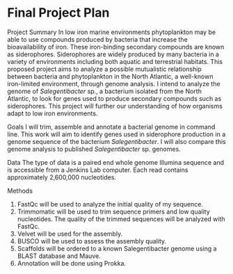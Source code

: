 # Final Project Plan

Project Summary
 In low iron marine environments phytoplankton may be able to use compounds produced by bacteria that increase the bioavailability of iron. These iron-binding secondary compounds are known as siderophores. Siderophores are widely produced by many bacteria in a variety of environments including both aquatic and terrestrial habitats. This proposed project aims to analyze a possible mutualistic relationship between bacteria and phytoplankton in the North Atlantic, a well-known iron-limited environment, through genome analysis. I intend to analyze the genome of _Salegentibacter_ sp., a bacterium isolated from the North Atlantic, to look for genes used to produce secondary compounds such as siderophores. This project will further our understanding of how organisms adapt to low iron environments. 
 
 Goals
 I will trim, assemble and annotate a bacterial genome in command line. This work will aim to identify genes used in siderophore production in a genome sequence of the bacterium _Salegentibacter_. I will also compare this genome analysis to published  _Salegentibacter_ sp. genomes.  

Data
The type of data is a paired end whole genome Illumina sequence and is accessible from a Jenkins Lab computer. Each read contains approximately 2,600,000 nucleotides.

Methods
1. FastQc will be used to analyze the initial quality of my sequence.
2. Trimmomatic will be used to trim sequence primers and low quality nucleotides. The quality of the trimmed sequences will be analyzed with FastQc.
3. Velvet will be used for the assembly.
4. BUSCO will be used to assess the assembly quality. 
5. Scaffolds will be ordered to a known Salegentibacter genome using a BLAST database and Mauve.
6. Annotation will be done using Prokka. 
